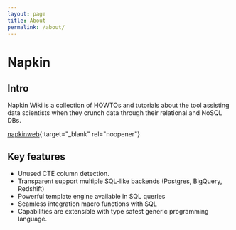 ```yaml
---
layout: page
title: About
permalink: /about/
---
```


# Napkin

## Intro
Napkin Wiki is a collection of HOWTOs and tutorials about the tool
assisting data scientists when they crunch data through their relational and NoSQL DBs.

[napkinweb](https://napkinweb.webflow.io/){:target="_blank" rel="noopener"}

## Key features

* Unused CTE column detection.
* Transparent support multiple SQL-like backends (Postgres, BigQuery, Redshift)
* Powerful template engine available in SQL queries
* Seamless integration macro functions with SQL
* Capabilities are extensible with type safest generic programming
  language.






<!--- [jekyll-organization]: https://github.com/jekyll --->
